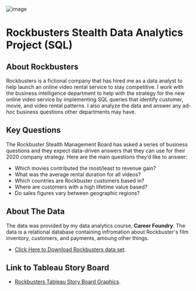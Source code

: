 ![image](https://user-images.githubusercontent.com/96442962/146993092-2788a01b-eaf0-4742-8087-457865253d93.png)
# Rockbusters Stealth Data Analytics Project (SQL)

## About Rockbusters
Rockbusters is a fictional company that has hired me as a data analyst to help launch an online video rental service to stay competitive. I work with the business intelligence department to help with the strategy for the new online video service by implementing SQL queries that identify customer, movie, and video rental patterns. I also analyze the data and answer any ad-hoc business questions other departments may have.

## Key Questions
The Rockbuster Stealth Management Board has asked a series of business questions and they expect data-driven answers that they can use for their 2020 company strategy. Here are the main questions they’d like to answer:

- Which movies contributed the most/least to revenue gain?
- What was the average rental duration for all videos?
- Which countries are Rockbuster customers based in?
- Where are customers with a high lifetime value based?
- Do sales figures vary between geographic regions?

## About The Data
The data was provided by my data analytics course, **Career Foundry**. The data is a relational database containing infromation about Rockbuster's film inventory, customers, and payments, amoung other things.

- [Click Here to Download Rockbusters data set](http://www.postgresqltutorial.com/wp-content/uploads/2019/05/dvdrental.zip).

## Link to Tableau Story Board
- [Rockbusters Tableau Story Board Graphics](https://public.tableau.com/app/profile/colin8384/viz/FinalProject3_10Graphics/CustomersbyRegion).
